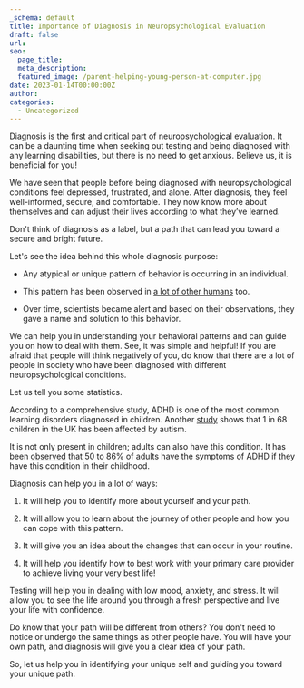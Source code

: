 ```yaml
---
_schema: default
title: Importance of Diagnosis in Neuropsychological Evaluation
draft: false
url:
seo:
  page_title:
  meta_description:
  featured_image: /parent-helping-young-person-at-computer.jpg
date: 2023-01-14T00:00:00Z
author:
categories:
  - Uncategorized
---
```

Diagnosis is the first and critical part of neuropsychological evaluation. It can be a daunting time when seeking out testing and being diagnosed with any learning disabilities, but there is no need to get anxious. Believe us, it is beneficial for you!

We have seen that people before being diagnosed with neuropsychological conditions feel depressed, frustrated, and alone. After diagnosis, they feel well-informed, secure, and comfortable. They now know more about themselves and can adjust their lives according to what they’ve learned.

Don't think of diagnosis as a label, but a path that can lead you toward a secure and bright future.

Let's see the idea behind this whole diagnosis purpose:

* Any atypical or unique pattern of behavior is occurring in an individual.

* This pattern has been observed in [a lot of other humans](https://www.adhdawarenessmonth.org/children-do-not-grow-out-of-adhd/) too.

* Over time, scientists became alert and based on their observations, they gave a name and solution to this behavior.

We can help you in understanding your behavioral patterns and can guide you on how to deal with them. See, it was simple and helpful! If you are afraid that people will think negatively of you, do know that there are a lot of people in society who have been diagnosed with different neuropsychological conditions.

Let us tell you some statistics.

According to a comprehensive study, ADHD is one of the most common learning disorders diagnosed in children. Another [study](https://www.theatlantic.com/health/archive/2014/04/1-in-68-children-now-has-a-diagnosis-of-autism-spectrum-disorder-why/360482/) shows that 1 in 68 children in the UK has been affected by autism.

It is not only present in children; adults can also have this condition. It has been [observed](https://chadd.org/adhd-weekly/grow-out-of-adhd-not-likely/) that 50 to 86% of adults have the symptoms of ADHD if they have this condition in their childhood.

Diagnosis can help you in a lot of ways:

1. It will help you to identify more about yourself and your path.

2. It will allow you to learn about the journey of other people and how you can cope with this pattern.

3. It will give you an idea about the changes that can occur in your routine.

4. It will help you identify how to best work with your primary care provider to achieve living your very best life!

Testing will help you in dealing with low mood, anxiety, and stress. It will allow you to see the life around you through a fresh perspective and live your life with confidence.

Do know that your path will be different from others? You don't need to notice or undergo the same things as other people have. You will have your own path, and diagnosis will give you a clear idea of your path.

So, let us help you in identifying your unique self and guiding you toward your unique path.